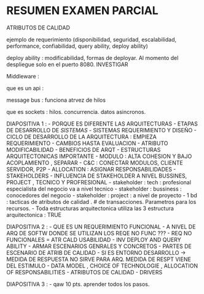 # RESUMEN EXAMEN PARCIAL


ATRIBUTOS DE CALIDAD
 
ejemplo de requerimiento (disponibilidad, seguridad, escalabilidad, performance, confiabilidad, query ability, deploy ability)

deploy ability : modificabilidad, formas de deployar. Al momento del despliegue solo en el puerto 8080. INVESTIGAR

Middleware : 

que es un api : 

message bus : funciona atrvez de hilos 

que es sockets : hilos. concurrencia. datos asincronos.

DIAPOSITIVA 1 : 
	- PORQUE ES DIFERENTE LAS ARQUITECTURAS 
	- ETAPAS DE DESARROLLO DE *SISTEMAS*
		- SISTEMAS REQUERIMIENTO Y DISEÑO
	- CICLO DE DESARROLLO DE LA ARQUITECTURA : EMPIEZA REQUERIMIENTO
	- CAMBIOS HASTA EVALUACION
	- ATRIBUTO MODIFICABILIDAD
	- BENEFICIOS DE ARQT
	- ESTRUCTURAS ARQUITECTONICAS IMPORTANTE
		- MODULO : ALTA COHESION Y BAJO ACOPLAMIENTO , SEPARAR
		- C&C : CONECTAR MODULOS, CLIENTE SERVIDOR, P2P
		- ALLOCATION : ASIGNAR RESPONSABILIDADES
	- STAKEHOLDERS
	- INFLUENCIA DE STAKEHOLDER A NIVEL BUSSINES, PROJECT , TECNICO Y PROFRESIONAL
	- stakeholder : tech : profesional especialista del negocio va a nivel tecnico
	- stakeholder : bussiness : conocedores del negocio 
	- stakeholder : project : a nivel de proyecto
	- 1 bd : tacticas de atributos de calidad . # de transacciones. Parametros para los recursos. 
	- Toda estructuras arquitectonica utiliza las 3 estructura arquitectonica : TRUE

 
DIAPOSITIVA 2 :
	- QUE ES UN REQUERIMIENTO FUNCIONAL 
	- A NIVEL DE ARQ DE SOFTW DONDE SE UTILIZAN LOS REQE NO FUNC ???
	- REQ NO FUNCIONALES = ATR CALD USABILIDAD
	- INV DEPLOY AND QUERY ABILITY
	- ARMAR ESCENARIOS GENRALES Y CONCRETOS
	- PARTES DE ESCENARIO DE ATRIB DE CALIDAD
	- SI ES ENTORNO DESARROLLO -> MEDIDA DE RESPUESTA NO SIRVE PARA ARQ. MEDIDA DE RESPT VIENE DEL ESTIMULO
	- DATA MODEL , CHOICE OF TECHNOLOGIE , ALLOCATION OF RESPONSABILITIES
	- ATRIBUTOS DE CALIDAD 
	- DRIVERS 

DIAPOSITIVA 3  :
	- qaw 10 pts. aprender todos los pasos.
	
